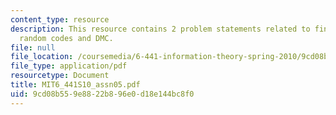 ```yaml
---
content_type: resource
description: This resource contains 2 problem statements related to finite length
  random codes and DMC.
file: null
file_location: /coursemedia/6-441-information-theory-spring-2010/9cd08b559e8822b896e0d18e144bc8f0_MIT6_441S10_assn05.pdf
file_type: application/pdf
resourcetype: Document
title: MIT6_441S10_assn05.pdf
uid: 9cd08b55-9e88-22b8-96e0-d18e144bc8f0
---
```

